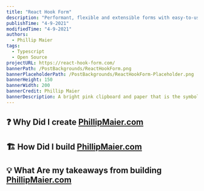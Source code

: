 ```yaml
---
title: "React Hook Form"
description: "Performant, flexible and extensible forms with easy-to-use validation."
publishTime: "4-9-2021"
modifiedTime: "4-9-2021"
authors:
  - Phillip Maier
tags:
  - Typescript
  - Open Source
projectURL: https://react-hook-form.com/
bannerPath: /PostBackgrounds/ReactHookForm.png
bannerPlaceholderPath: /PostBackgrounds/ReactHookForm-Placeholder.png
bannerHeight: 150
bannerWidth: 200
bannerCredit: Phillip Maier
bannerDescription: A bright pink clipboard and paper that is the symbol of React Hook Form
---
```


## ❓ Why Did I create [PhillipMaier.com](https://phillipmaier.com/)

## 🏗️ How Did I build [PhillipMaier.com](https://phillipmaier.com/)

## 💡 What Are my takeaways from building [PhillipMaier.com](https://phillipmaier.com/)
